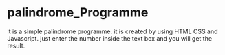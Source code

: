 # palindrome_Programme
it is a simple palindrome programme.
it is created by using HTML CSS and Javascript.
just enter the number inside the text box and you will get the result.
